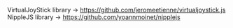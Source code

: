 VirtualJoyStick library -> https://github.com/jeromeetienne/virtualjoystick.js
NippleJS library -> https://github.com/yoannmoinet/nipplejs